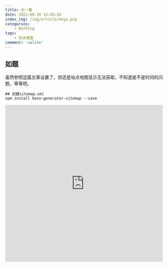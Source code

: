 ```yaml
---
title: 水一篇
date: 2021-08-20 15:45:34
index_img: /img/article/moyu.png
categories:
    - Working
tags:
    - 划水摸鱼
comment: 'valine'
---
```

## 如题
<!-- more -->
虽然参照这篇文章设置了，但还是站点地图显示无法获取，不知道是不是时间的问题，等等吧。
```
## 创建sitemap.xml
npm install hexo-generator-sitemap --save
```
<iframe src="https://www.gongsunqi.xyz/2021/08/14/%E8%AE%A9%E8%87%AA%E5%B7%B1%E9%80%9A%E8%BF%87Hexo%E5%BB%BA%E7%AB%8B%E7%9A%84%E5%8D%9A%E5%AE%A2%E8%A2%AB%E8%B0%B7%E6%AD%8C%E6%90%9C%E7%B4%A2%E5%88%B0/" width="100%" height="500" name="topFrame" scrolling="yes"  noresize="noresize" frameborder="0" id="topFrame"></iframe>